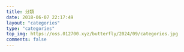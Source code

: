 ```yaml
---
title: 分類
date: 2018-06-07 22:17:49
layout: "categories"
type: "categories"
top_img: https://oss.012700.xyz/butterfly/2024/09/categories.jpg
comments: false
---
```

